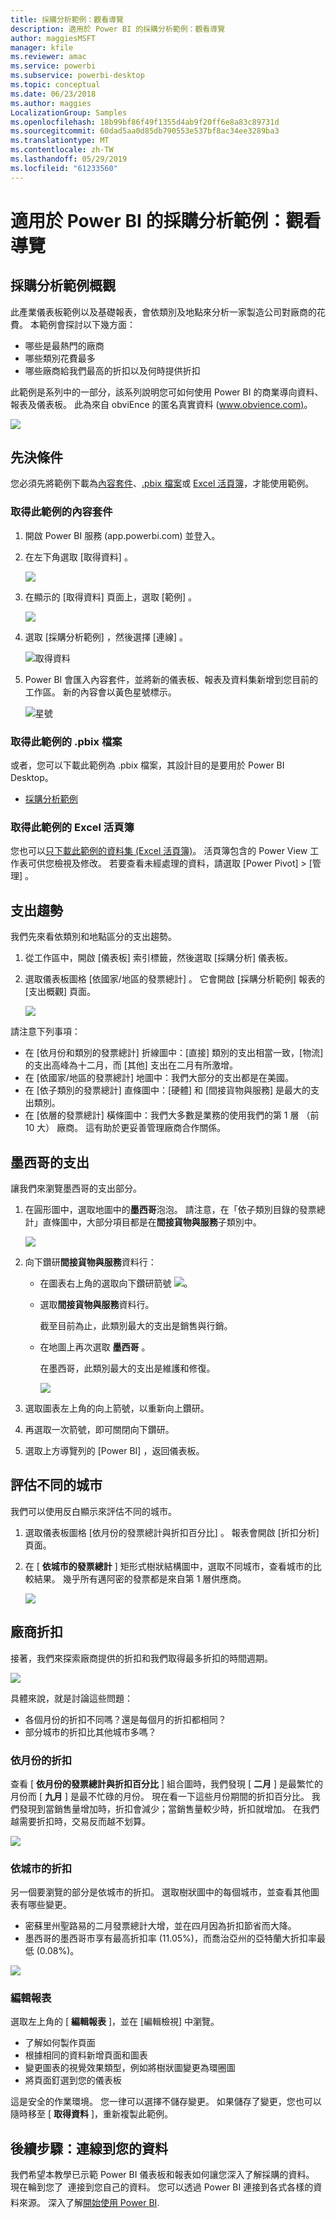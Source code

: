 ```yaml
---
title: 採購分析範例：觀看導覽
description: 適用於 Power BI 的採購分析範例：觀看導覽
author: maggiesMSFT
manager: kfile
ms.reviewer: amac
ms.service: powerbi
ms.subservice: powerbi-desktop
ms.topic: conceptual
ms.date: 06/23/2018
ms.author: maggies
LocalizationGroup: Samples
ms.openlocfilehash: 18b99bf86f49f1355d4ab9f20ff6e8a83c89731d
ms.sourcegitcommit: 60dad5aa0d85db790553e537bf8ac34ee3289ba3
ms.translationtype: MT
ms.contentlocale: zh-TW
ms.lasthandoff: 05/29/2019
ms.locfileid: "61233560"
---
```

# <a name="procurement-analysis-sample-for-power-bi-take-a-tour"></a>適用於 Power BI 的採購分析範例：觀看導覽

## <a name="overview-of-the-procurement-analysis-sample"></a>採購分析範例概觀
此產業儀表板範例以及基礎報表，會依類別及地點來分析一家製造公司對廠商的花費。 本範例會探討以下幾方面：

* 哪些是最熱門的廠商
* 哪些類別花費最多
* 哪些廠商給我們最高的折扣以及何時提供折扣

此範例是系列中的一部分，該系列說明您可如何使用 Power BI 的商業導向資料、報表及儀表板。 此為來自 obviEnce 的匿名真實資料 ([www.obvience.com)](http://www.obvience.com/)。

![](media/sample-procurement/procurement1.png)

## <a name="prerequisites"></a>先決條件

 您必須先將範例下載為[內容套件](https://docs.microsoft.com/power-bi/sample-procurement#get-the-content-pack-for-this-sample)、[.pbix 檔案](http://download.microsoft.com/download/D/5/3/D5390069-F723-413B-8D27-5888500516EB/Procurement%20Analysis%20Sample%20PBIX.pbix)或 [Excel 活頁簿](http://go.microsoft.com/fwlink/?LinkId=529784)，才能使用範例。

### <a name="get-the-content-pack-for-this-sample"></a>取得此範例的內容套件

1. 開啟 Power BI 服務 (app.powerbi.com) 並登入。
2. 在左下角選取 [取得資料]  。
   
    ![](media/sample-datasets/power-bi-get-data.png)
3. 在顯示的 [取得資料] 頁面上，選取 [範例]  。
   
   ![](media/sample-datasets/power-bi-samples-icon.png)
4. 選取 [採購分析範例]  ，然後選擇 [連線]  。  
  
   ![取得資料](media/sample-procurement/procurement1a.png)
   
5. Power BI 會匯入內容套件，並將新的儀表板、報表及資料集新增到您目前的工作區。 新的內容會以黃色星號標示。 
   
   ![星號](media/sample-procurement/procurement1b.png)
  
### <a name="get-the-pbix-file-for-this-sample"></a>取得此範例的 .pbix 檔案

或者，您可以下載此範例為 .pbix 檔案，其設計目的是要用於 Power BI Desktop。 

 * [採購分析範例](http://download.microsoft.com/download/D/5/3/D5390069-F723-413B-8D27-5888500516EB/Procurement%20Analysis%20Sample%20PBIX.pbix)

### <a name="get-the-excel-workbook-for-this-sample"></a>取得此範例的 Excel 活頁簿
您也可以[只下載此範例的資料集 (Excel 活頁簿)](http://go.microsoft.com/fwlink/?LinkId=529784)。 活頁簿包含的 Power View 工作表可供您檢視及修改。 若要查看未經處理的資料，請選取 [Power Pivot] > [管理]  。


## <a name="spending-trends"></a>支出趨勢
我們先來看依類別和地點區分的支出趨勢。  

1. 從工作區中，開啟 [儀表板]  索引標籤，然後選取 [採購分析] 儀表板。
2. 選取儀表板圖格 [依國家/地區的發票總計]  。 它會開啟 [採購分析範例] 報表的 [支出概觀] 頁面。

    ![](media/sample-procurement/procurement2.png)

請注意下列事項：

* 在 [依月份和類別的發票總計]  折線圖中：[直接]  類別的支出相當一致，[物流]  的支出高峰為十二月，而 [其他]  支出在二月有所激增。
* 在 [依國家/地區的發票總計]  地圖中：我們大部分的支出都是在美國。
* 在 [依子類別的發票總計]  直條圖中：[硬體]  和 [間接貨物與服務]  是最大的支出類別。
* 在 [依層的發票總計] 橫條圖中：我們大多數是業務的使用我們的第 1 層 （前 10 大） 廠商。 這有助於更妥善管理廠商合作關係。

## <a name="spending-in-mexico"></a>墨西哥的支出
讓我們來瀏覽墨西哥的支出部分。

1. 在圓形圖中，選取地圖中的**墨西哥**泡泡。 請注意，在「依子類別目錄的發票總計」直條圖中，大部分項目都是在**間接貨物與服務**子類別中。

   ![](media/sample-procurement/pbi_procsample_spendmexico.png)
2. 向下鑽研**間接貨物與服務**資料行：

   * 在圖表右上角的選取向下鑽研箭號 ![](media/sample-procurement/pbi_drilldown_icon.png)。
   * 選取**間接貨物與服務**資料行。

      截至目前為止，此類別最大的支出是銷售與行銷。
   * 在地圖上再次選取 **墨西哥** 。

      在墨西哥，此類別最大的支出是維護和修復。

      ![](media/sample-procurement/pbi_procsample_drill_mexico.png)
3. 選取圖表左上角的向上箭號，以重新向上鑽研。
4. 再選取一次箭號，即可關閉向下鑽研。  
5. 選取上方導覽列的 [Power BI]  ，返回儀表板。

## <a name="evaluate-different-cities"></a>評估不同的城市
我們可以使用反白顯示來評估不同的城市。

1. 選取儀表板圖格 [依月份的發票總計與折扣百分比]  。 報表會開啟 [折扣分析] 頁面。
2. 在 [ **依城市的發票總計** ] 矩形式樹狀結構圖中，選取不同城市，查看城市的比較結果。 幾乎所有邁阿密的發票都是來自第 1 層供應商。

   ![](media/sample-procurement/pbi_procsample_miamitreemap2.png)

## <a name="vendor-discounts"></a>廠商折扣
接著，我們來探索廠商提供的折扣和我們取得最多折扣的時間週期。

![](media/sample-procurement/procurement4.png)

具體來說，就是討論這些問題：

* 各個月份的折扣不同嗎？還是每個月的折扣都相同？
* 部分城市的折扣比其他城市多嗎？

### <a name="discount-by-month"></a>依月份的折扣
查看 [ **依月份的發票總計與折扣百分比** ] 組合圖時，我們發現 [ **二月** ] 是最繁忙的月份而 [ **九月** ] 是最不忙碌的月份。 現在看一下這些月份期間的折扣百分比。
我們發現到當銷售量增加時，折扣會減少；當銷售量較少時，折扣就增加。 在我們越需要折扣時，交易反而越不划算。

![](media/sample-procurement/procurement5.png)

### <a name="discount-by-city"></a>依城市的折扣
另一個要瀏覽的部分是依城市的折扣。 選取樹狀圖中的每個城市，並查看其他圖表有哪些變更。

* 密蘇里州聖路易的二月發票總計大增，並在四月因為折扣節省而大降。
* 墨西哥的墨西哥市享有最高折扣率 (11.05%)，而喬治亞州的亞特蘭大折扣率最低 (0.08%)。

![](media/sample-procurement/procurement6.png)

### <a name="edit-the-report"></a>編輯報表
選取左上角的 [ **編輯報表** ]，並在 [編輯檢視] 中瀏覽。

* 了解如何製作頁面
* 根據相同的資料新增頁面和圖表
* 變更圖表的視覺效果類型，例如將樹狀圖變更為環圈圖
* 將頁面釘選到您的儀表板

這是安全的作業環境。 您一律可以選擇不儲存變更。 如果儲存了變更，您也可以隨時移至 [ **取得資料** ]，重新複製此範例。

## <a name="next-steps-connect-to-your-data"></a>後續步驟：連線到您的資料
我們希望本教學已示範 Power BI 儀表板和報表如何讓您深入了解採購的資料。 現在輪到您了 &#151; 連接到您自己的資料。 您可以透過 Power BI 連接到各式各樣的資料來源。 深入了解[開始使用 Power BI](service-get-started.md).
